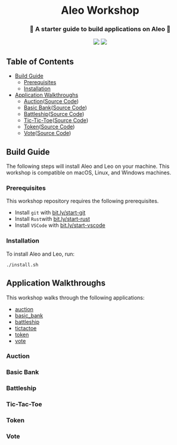 <h1 align="center">Aleo Workshop</h1>
<h3 align="center">📜 A starter guide to build applications on Aleo 📜</h3>

<p align="center">
    <a href="https://twitter.com/AleoHQ"><img src="https://img.shields.io/twitter/url/https/twitter.com/AleoHQ.svg?style=social&label=Follow%20%40AleoHQ"></a>
    <a href="https://aleo.org/discord"><img src="https://img.shields.io/discord/700454073459015690?logo=discord"/></a>
</p>

## Table of Contents
- [Build Guide](#build-guide)
    - [Prerequisites](#prerequisites)
    - [Installation](#installation)
- [Application Walkthroughs](#application-walkthroughs)
    - [Auction](#auction)([Source Code](./auction/))
    - [Basic Bank](#basic-bank)([Source Code](./basic_bank/))
    - [Battleship](#battleship)([Source Code](./battleship/))
    - [Tic-Tic-Toe](#tic-tac-toe)([Source Code](./tictactoe/))
    - [Token](#token)([Source Code](./token))
    - [Vote](#vote)([Source Code](./vote/))

## Build Guide

The following steps will install Aleo and Leo on your machine. This workshop is compatible on macOS, Linux, and Windows machines.

### Prerequisites

This workshop repository requires the following prerequisites.

- Install `git` with [bit.ly/start-git](https://bit.ly/start-git)
- Install `Rust`with [bit.ly/start-rust](https://bit.ly/start-rust)
- Install `VSCode` with [bit.ly/start-vscode](https://bit.ly/start-vscode)

### Installation

To install Aleo and Leo, run:
```
./install.sh
```

## Application Walkthroughs

This workshop walks through the following applications:
- [auction](./auction/)
- [basic_bank](./basic_bank/)
- [battleship](./battleship/)
- [tictactoe](./tictactoe/)
- [token](./token)
- [vote](./vote/)

### Auction

### Basic Bank

### Battleship

### Tic-Tac-Toe

### Token

### Vote
